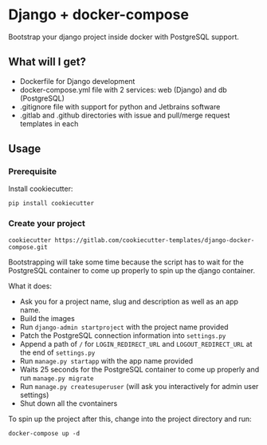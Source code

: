 # Django + docker-compose

Bootstrap your django project inside docker with PostgreSQL support.

## What will I get?

* Dockerfile for Django development
* docker-compose.yml file with 2 services: web (Django) and db (PostgreSQL)
* .gitignore file with support for python and Jetbrains software
* .gitlab and .github directories with issue and pull/merge request templates in each

## Usage

### Prerequisite

Install cookiecutter:

```shell
pip install cookiecutter
```

### Create your project

```shell
cookiecutter https://gitlab.com/cookiecutter-templates/django-docker-compose.git
```

Bootstrapping will take some time because the script has to wait for the PostgreSQL container to come up properly to spin up the django container.

What it does:
* Ask you for a project name, slug and description as well as an app name.
* Build the images
* Run ```django-admin startproject``` with the project name provided
* Patch the PostgreSQL connection information into ```settings.py```
* Append a path of ```/``` for ```LOGIN_REDIRECT_URL``` and ```LOGOUT_REDIRECT_URL``` at the end of ```settings.py```
* Run ```manage.py startapp``` with the app name provided
* Waits 25 seconds for the PostgreSQL container to come up properly and run ```manage.py migrate```
* Run ```manage.py createsuperuser``` (will ask you interactively for admin user settings)
* Shut down all the cvontainers

To spin up the project after this, change into the project directory and run:

```shell
docker-compose up -d
```
